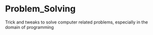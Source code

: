 # Problem_Solving
Trick and tweaks to solve computer related problems, especially in the domain of programming
